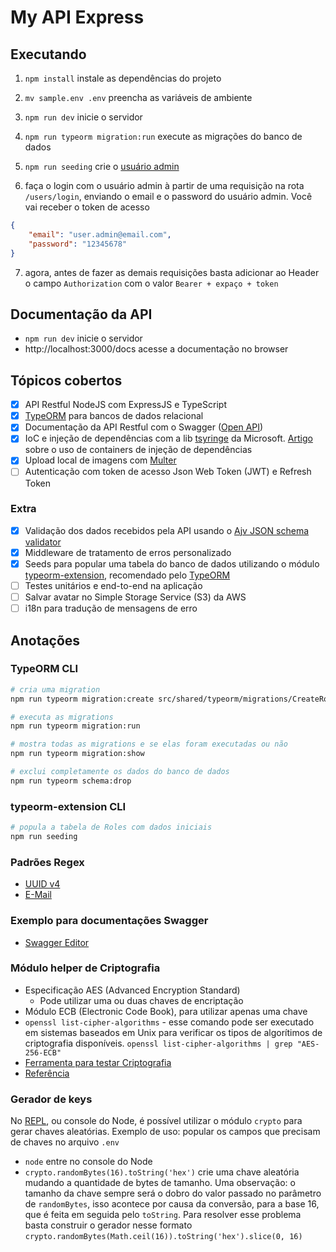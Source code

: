# My API Express

## Executando

1. `npm install` instale as dependências do projeto

2. `mv sample.env .env` preencha as variáveis de ambiente

3. `npm run dev` inicie o servidor

4. `npm run typeorm migration:run` execute as migrações do banco de dados

5. `npm run seeding` crie o [usuário admin](./src/users/database/seeding/UserSeeder.ts)

6. faça o login com o usuário admin à partir de uma requisição na rota `/users/login`, enviando o email e o password do usuário admin. Você vai receber o token de acesso

~~~json
{
	"email": "user.admin@email.com",
	"password": "12345678"
}
~~~

7. agora, antes de fazer as demais requisições basta adicionar ao Header o campo `Authorization` com o valor `Bearer + expaço + token`

## Documentação da API

- `npm run dev` inicie o servidor
- http://localhost:3000/docs acesse a documentação no browser

## Tópicos cobertos

- [x] API Restful NodeJS com ExpressJS e TypeScript
- [x] [TypeORM](https://typeorm.io/) para bancos de dados relacional
- [x] Documentação da API Restful com o Swagger ([Open API](https://github.com/OAI/OpenAPI-Specification/blob/main/versions/3.0.3.md))
- [x] IoC e injeção de dependências com a lib [tsyringe](https://github.com/Microsoft/tsyringe#readme) da Microsoft. [Artigo](https://dev.to/logrocket/top-5-typescript-dependency-injection-containers-53e2) sobre o uso de containers de injeção de dependências
- [x] Upload local de imagens com [Multer](https://github.com/expressjs/multer/blob/master/doc/README-pt-br.md)
- [ ] Autenticação com token de acesso Json Web Token (JWT) e Refresh Token

### Extra

- [x] Validação dos dados recebidos pela API usando o [Ajv JSON schema validator](https://ajv.js.org/)
- [x] Middleware de tratamento de erros personalizado
- [x] Seeds para popular uma tabela do banco de dados utilizando o módulo [typeorm-extension](https://typeorm-extension.tada5hi.net/guide/seeding.html), recomendado pelo [TypeORM](https://typeorm.io/#extensions)
- [ ] Testes unitários e end-to-end na aplicação
- [ ] Salvar avatar no Simple Storage Service (S3) da AWS
- [ ] i18n para tradução de mensagens de erro

## Anotações

### TypeORM CLI

~~~bash
# cria uma migration
npm run typeorm migration:create src/shared/typeorm/migrations/CreateRolesTable

# executa as migrations
npm run typeorm migration:run

# mostra todas as migrations e se elas foram executadas ou não
npm run typeorm migration:show

# exclui completamente os dados do banco de dados
npm run typeorm schema:drop
~~~

### typeorm-extension CLI

~~~bash
# popula a tabela de Roles com dados iniciais
npm run seeding
~~~

### Padrões Regex

- [UUID v4](https://ihateregex.io/expr/uuid/)
- [E-Mail](https://ihateregex.io/expr/email/)

### Exemplo para documentações Swagger

- [Swagger Editor](https://editor.swagger.io)

### Módulo helper de Criptografia

- Especificação AES (Advanced Encryption Standard)
  - Pode utilizar uma ou duas chaves de encriptação
- Módulo ECB (Electronic Code Book), para utilizar apenas uma chave
- `openssl list-cipher-algorithms` - esse comando pode ser executado em sistemas baseados em Unix para verificar os tipos de algorítimos de criptografia disponíveis. `openssl list-cipher-algorithms | grep "AES-256-ECB"`
- [Ferramenta para testar Criptografia](https://www.devglan.com/online-tools/aes-encryption-decryption)
- [Referência](https://youtu.be/NiMlyJhlbeg)

### Gerador de keys

No [REPL](https://nodejs.org/api/repl.html#repl), ou console do Node, é possível utilizar o módulo `crypto` para gerar chaves aleatórias. Exemplo de uso: popular os campos que precisam de chaves no arquivo `.env`

- `node` entre no console do Node
- `crypto.randomBytes(16).toString('hex')` crie uma chave aleatória mudando a quantidade de bytes de tamanho. Uma observação: o tamanho da chave sempre será o dobro do valor passado no parâmetro de `randomBytes`, isso acontece por causa da conversão, para a base 16, que é feita em seguida pelo `toString`. Para resolver esse problema basta construir o gerador nesse formato `crypto.randomBytes(Math.ceil(16)).toString('hex').slice(0, 16)`
